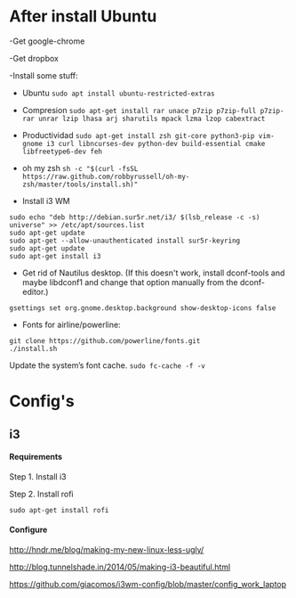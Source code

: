 # After install Ubuntu

-Get google-chrome

-Get dropbox

-Install some stuff:

* Ubuntu
`sudo apt install ubuntu-restricted-extras`

* Compresion
`sudo apt-get install rar unace p7zip p7zip-full p7zip-rar unrar lzip lhasa arj sharutils mpack lzma lzop cabextract`

* Productividad
`sudo apt-get install zsh git-core python3-pip vim-gnome i3 curl libncurses-dev python-dev build-essential cmake libfreetype6-dev feh`

- oh my zsh
`sh -c "$(curl -fsSL https://raw.github.com/robbyrussell/oh-my-zsh/master/tools/install.sh)"`

- Install i3 WM
```
sudo echo "deb http://debian.sur5r.net/i3/ $(lsb_release -c -s) universe" >> /etc/apt/sources.list
sudo apt-get update
sudo apt-get --allow-unauthenticated install sur5r-keyring
sudo apt-get update
sudo apt-get install i3
```

- Get rid of Nautilus desktop. (If this doesn't work, install dconf-tools and maybe libdconf1 and change that option manually from the dconf-editor.)

`gsettings set org.gnome.desktop.background show-desktop-icons false`

- Fonts for airline/powerline:
```
git clone https://github.com/powerline/fonts.git
./install.sh
``` 

Update the system’s font cache.
`sudo fc-cache -f -v`

# Config's

## i3

#### Requirements

Step 1. Install i3

Step 2. Install rofi
```
sudo apt-get install rofi
```

#### Configure
http://hndr.me/blog/making-my-new-linux-less-ugly/

http://blog.tunnelshade.in/2014/05/making-i3-beautiful.html

https://github.com/giacomos/i3wm-config/blob/master/config_work_laptop
